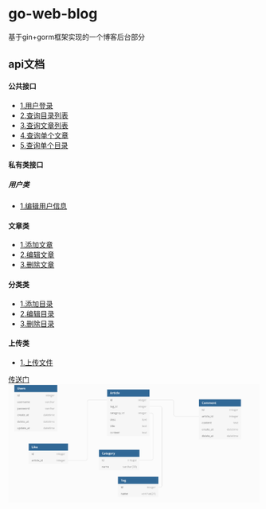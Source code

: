 # go-web-blog
基于gin+gorm框架实现的一个博客后台部分
## api文档
#### 公共接口
- [1.用户登录](#用户登录)
- [2.查询目录列表](#查询目录列表)
- [3.查询文章列表](#查询文章列表)
- [4.查询单个文章](#查询单个文章)
- [5.查询单个目录](#查询单个目录)
#### 私有类接口
##### 用户类
- [1.编辑用户信息](#编辑用户信息)
#### 文章类
- [1.添加文章](#添加文章)
- [2.编辑文章](#编辑文章)
- [3.删除文章](#删除文章)
#### 分类类
- [1.添加目录](#添加目录)
- [2.编辑目录](#编辑目录)
- [3.删除目录](#删除目录)
#### 上传类
- [1.上传文件](#上传文件)


<a href = "https://dbdiagram.io/d/6117e5532ecb310fc3cb6f68">传送门</a>
![img.png](source/img_1.png)
